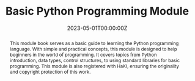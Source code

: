---
title: 'Basic Python Programming Module'

# Authors
# If you created a profile for a user (e.g. the default `admin` user), write the username (folder name) here
# and it will be replaced with their full name and linked to their profile.
authors:
  - admin
  - Nurul HUda, S.Kom., M.Kom.
  - Adi Fajar Saputra
  - Latania Zhafira
  - Davit Setyawan
  - M. Yanfaunnas

# Author notes (optional)
author_notes:
  - 'python modul'


date: '2023-05-01T00:00:00Z'
doi: ''

# Schedule page publish date (NOT publication's date).
publishDate: '2023-12-01T00:00:00Z'

# Publication type.
publication_types: ['book']

# Publication name and optional abbreviated publication name.
publication: 'Basic Python Programming Module'
publication_short: 'Python Module'

abstract: |
  This module book serves as a basic guide to learning the Python programming language. With simple and practical concepts, this module is designed to help beginners in the world of programming. It covers topics from Python introduction, data types, control structures, to using standard libraries for basic programming. This module is also registered with HaKI, ensuring the originality and copyright protection of this work.

# Summary. An optional shortened abstract.
summary: |
  The Basic Python Programming Module is intended for beginners who want to learn Python. This book provides clear explanations and code examples for each topic covered.

tags:
  - Programming
  - Python
  - HaKI

# Display this page in the Featured widget?
featured: true

# Custom links (uncomment lines below)
# links:
# - name: Custom Link
#   url: http://example.org

url_pdf: ''
url_code: ''
url_dataset: ''
url_poster: ''
url_project: ''
url_slides: ''
url_source: ''
url_video: ''

# Associated Projects (optional).
projects: 
  - python-module

# Slides (optional).
slides: "basic-python-programming-module"
# end 

---